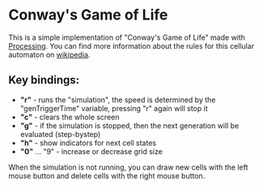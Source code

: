 # Conway's Game of Life

This is a simple implementation of "Conway's Game of Life" made with [Processing](https://processing.org/).
You can find more information about the rules for this cellular automaton on [wikipedia](https://en.wikipedia.org/wiki/Conway%27s_Game_of_Life).

## Key bindings:

- **"r"** - runs the "simulation", the speed is determined by the "genTriggerTime" variable, pressing "r" again will stop it
- **"c"** - clears the whole screen
- **"g"** - if the simulation is stopped, then the next generation will be evaluated (step-bystep)
- **"h"** - show indicators for next cell states
- **"0"** ... "9" - increase or decrease grid size

When the simulation is not running, you can draw new cells with the left mouse button and delete cells with the right mouse button.
